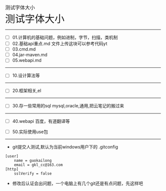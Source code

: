 
<font face="SimSun" size=3 > 测试字体大小 </font>
<br>
<font face="SimSun" size=6 > 测试字体大小 </font>

---

- [ ] 01.计算机的基础问题，例如进制，字节，扫描，类机制
- [ ] 02.基础api重点.md 文件上传这块可以参考代码yt
- [ ] 03.cmd.md
- [ ] 04.jar-maven.md
- [ ] 05.webapi.md

---

- [ ] 10.设计算法等

---

- [ ] 20.框架相关,el

---

- [ ] 30.存一些常用的sql mysql,oracle,通用,把云笔记的搬过来

---

- [ ] 40.webapi 百度，有道翻译等

- [ ] 50.实际使用use包

---

- git提交人测试,默认为当前windows用户下的 .gitconfig
~~~
[user]
	name = guokailong
	email = gkl_cc@163.com
[http]
	sslVerify = false
~~~
- 修改后认证会出问题，一个电脑上有几个git还是有点问题，先这样吧